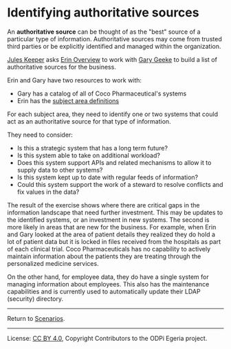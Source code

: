 <!-- SPDX-License-Identifier: Apache-2.0 -->
<!-- Copyright Contributors to the ODPi Egeria project. -->

# Identifying authoritative sources

An **authoritative source** can be thought of as the "best" source of a particular type of information.
Authoritative sources may come from trusted third parties or be explicitly identified and managed within the organization.

[Jules Keeper](../../personas/jules-keeper.md) asks [Erin Overview](../../personas/erin-overview.md) to work
with [Gary Geeke](../../personas/gary-geeke.md) to build a list of authoritative sources for the business.

Erin and Gary have two resources to work with:

* Gary has a catalog of all of Coco Pharmaceutical's systems
* Erin has the [subject area definitions](../defining-subject-areas)

For each subject area, they need to identify one or two systems that could
act as an authoritative source for that type of information.

They need to consider:

* Is this a strategic system that has a long term future?
* Is this system able to take on additional workload?
* Does this system support APIs and related mechanisms to allow it to supply data to other systems?
* Is this system kept up to date with regular feeds of information?
* Could this system support the work of a steward to resolve conflicts and fix values in the data?

The result of the exercise shows where there are critical gaps in the information landscape that need further
investment.  This may be updates to the identified systems, or an investment in new systems.
The second is more likely in areas that are new for the business.  For example,
when Erin and Gary looked at the area of patient details they realized they do hold a lot of patient data
but it is locked in files received from the hospitals as part of each clinical trial.
Coco Pharmaceuticals has no capability to actively maintain information about the
patients they are treating through the personalized medicine services.

On the other hand, for employee data, they do have a single system for managing information about employees.
This also has the maintenance capabilities and is currently used to automatically update their LDAP (security)
directory.


----
Return to [Scenarios](..).


----
License: [CC BY 4.0](https://creativecommons.org/licenses/by/4.0/),
Copyright Contributors to the ODPi Egeria project.
